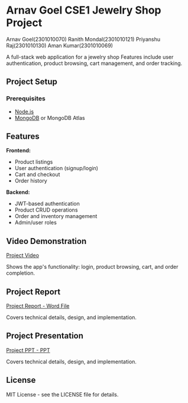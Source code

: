 # Arnav Goel CSE1 Jewelry Shop Project

Arnav Goel(2301010070)
Ranith Mondal(2301010121)
Priyanshu Raj(2301010130)
Aman Kumar(2301010069)

A full-stack web application for a jewelry shop Features include user authentication, product browsing, cart management, and order tracking.

## Project Setup

### Prerequisites
- [Node.js](https://nodejs.org/)
- [MongoDB](https://www.mongodb.com/try/download/community) or MongoDB Atlas


## Features
**Frontend:**
- Product listings
- User authentication (signup/login)
- Cart and checkout
- Order history

**Backend:**
- JWT-based authentication
- Product CRUD operations
- Order and inventory management
- Admin/user roles

## Video Demonstration
[Project Video](https://drive.google.com/file/d/1l6mOqLRJfYdsPU3dQ41Nk6PwJMOEk_1f/view?usp=sharing)

Shows the app's functionality: login, product browsing, cart, and order completion.

## Project Report
[Project Report - Word File](https://docs.google.com/document/d/1kZPEr5LQ9OWb-cxZvSJhQ6WClzcInE27/edit?usp=sharing&ouid=108643416665566090446&rtpof=true&sd=true)

Covers technical details, design, and implementation.

## Project Presentation
[Project PPT - PPT](https://docs.google.com/presentation/d/1ipYcWo_lsQMJRc2CJSio2r3nEP7Fz5-2/edit?usp=sharing&ouid=108643416665566090446&rtpof=true&sd=true)

Covers technical details, design, and implementation.



## License
MIT License - see the LICENSE file for details.
